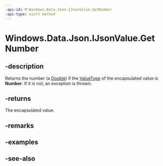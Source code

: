 ----api-id: M:Windows.Data.Json.IJsonValue.GetNumber
-api-type: winrt method
---<!-- Method syntaxpublic double GetNumber()--># Windows.Data.Json.IJsonValue.GetNumber## -descriptionReturns the number (a [Double](https://msdn.microsoft.com/library/system.double.aspx)) if the [ValueType](ijsonvalue_valuetype.md) of the encapsulated value is **Number**. If it is not, an exception is thrown.## -returnsThe encapsulated value.## -remarks## -examples## -see-also